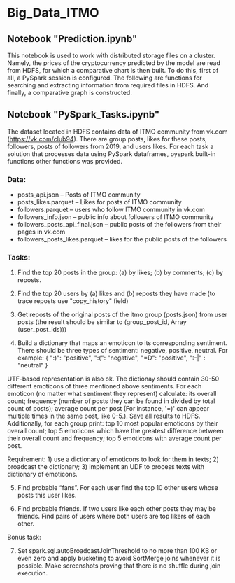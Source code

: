 # Big_Data_ITMO


## Notebook "Prediction.ipynb"

This notebook is used to work with distributed storage files on a cluster. Namely, the prices of the cryptocurrency predicted by the model are read from HDFS, for which a comparative chart is then built.
To do this, first of all, a PySpark session is configured. The following are functions for searching and extracting information from required files in HDFS. And finally, a comparative graph is constructed.


## Notebook "PySpark_Tasks.ipynb"


The dataset located in HDFS contains data of ITMO community from vk.com (https://vk.com/club94). There are group posts, likes for these posts, followers, posts of followers from 2019, and users likes. For each task a solution that processes data using PySpark dataframes, pyspark built-in functions other functions was provided.

### Data:
- posts_api.json – Posts of ITMO community
- posts_likes.parquet – Likes for posts of ITMO community
- followers.parquet – users who follow ITMO community in vk.com
- followers_info.json – public info about followers of ITMO community
- followers_posts_api_final.json – public posts of the followers from their pages in vk.com 
- followers_posts_likes.parquet – likes for the public posts of the followers

### Tasks:
1) Find the top 20 posts in the group: (a) by likes; (b) by comments; (c) by reposts. 

2) Find the top 20 users by (a) likes and (b) reposts they have made (to trace reposts use "copy_history" field) 

3) Get reposts of the original posts of the itmo group (posts.json) from user posts (the result should be similar to (group_post_id, Array (user_post_ids)))

4) Build a dictionary that maps an emoticon to its corresponding sentiment. There should be three types of sentiment: negative, positive, neutral. For example:
{
   ":)": "positive",
   ":(": "negative",
    "=D": "positive",
    ":-|" : "neutral"
} 

UTF-based representation is also ok. The dictionay should contain 30-50 different emoticons of three mentioned above sentiments. For each emoticon (no matter what sentiment they represent) calculate: its overall count; frequency (number of posts they can be found in divided by total count of posts); average count per post (For instance, '=)' can appear multiple times in the same post, like 0-5.). Save all results to HDFS. Additionally, for each group print: top 10 most popular emoticons by their overall count; top 5 emoticons which have the greatest difference between their overall count and frequency; top 5 emoticons with average count per post.

Requirement: 1) use a dictionary of emoticons to look for them in texts; 2) broadcast the dictionary; 3) implement an UDF to process texts with dictionary of emoticons.

5) Find probable “fans”. For each user find the top 10 other users whose posts this user likes. 

6) Find probable friends. If two users like each other posts they may be friends. Find pairs of users where both users are top likers of each other.

Bonus task:

7) Set spark.sql.autoBroadcastJoinThreshold to no more than 100 KB or even zero and apply bucketing to avoid SortMerge joins whenever it is possible. Make screenshots proving that there is no shuffle during join execution.
